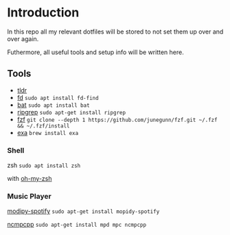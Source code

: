 # Introduction

In this repo all my relevant dotfiles will be stored to not set them up over and over again.

Futhermore, all useful tools and setup info will be written here.

## Tools

- [tldr](https://tldr.sh/)
- [fd](https://github.com/sharkdp/fd) `sudo apt install fd-find`
- [bat](https://github.com/sharkdp/bat) `sudo apt install bat`
- [ripgrep](https://github.com/BurntSushi/ripgrep) `sudo apt-get install ripgrep`
- [fzf](https://github.com/junegunn/fzf) `git clone --depth 1
	https://github.com/junegunn/fzf.git ~/.fzf && ~/.fzf/install`
- [exa](https://github.com/ogham/exa) `brew install exa`

### Shell

zsh 
`sudo apt install zsh` 

with [oh-my-zsh](https://github.com/robbyrussell/oh-my-zsh) 

### Music Player

[modipy-spotify](https://github.com/mopidy/mopidy-spotify)
`sudo apt-get install mopidy-spotify`

[ncmpcpp](https://addy-dclxvi.github.io/post/configuring-ncmpcpp/)
`sudo apt-get install mpd mpc ncmpcpp`



